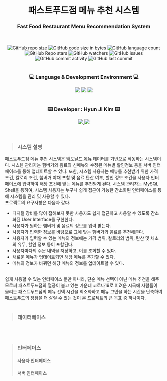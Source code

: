# <div align=center> 패스트푸드점 메뉴 추천 시스템 </div>
### <div align=center> Fast Food Restaurant Menu Recommendation System
 </div>

<div align=center>
	<br />
	<br />
  <img alt="GitHub repo size" src="https://img.shields.io/github/repo-size/HJK02130/Fast-Food-Restaurant-Menu-Recommendation-System?style=flat-square">
  <img alt="GitHub code size in bytes" src="https://img.shields.io/github/languages/code-size/HJK02130/Fast-Food-Restaurant-Menu-Recommendation-System?style=flat-square">
  <img alt="GitHub language count" src="https://img.shields.io/github/languages/count/HJK02130/Fast-Food-Restaurant-Menu-Recommendation-System?style=flat-square">
  <br />
  <img alt="GitHub Repo stars" src="https://img.shields.io/github/stars/HJK02130/Fast-Food-Restaurant-Menu-Recommendation-System?style=social">
  <img alt="GitHub watchers" src="https://img.shields.io/github/watchers/HJK02130/Fast-Food-Restaurant-Menu-Recommendation-System?style=social">
  <img alt="GitHub issues" src="https://img.shields.io/github/issues/HJK02130/Fast-Food-Restaurant-Menu-Recommendation-System?style=flat-square">
  <br />
  <img alt="GitHub commit activity" src="https://img.shields.io/github/commit-activity/y/HJK02130/Fast-Food-Restaurant-Menu-Recommendation-System?style=flat-square">
  <img alt="GitHub last commit" src="https://img.shields.io/github/last-commit/HJK02130/Fast-Food-Restaurant-Menu-Recommendation-System?style=flat-square">
  </div>
<br />

### <div align=center> :computer: Language & Development Environment :computer: </div>
<div align=center>
  <img src="https://img.shields.io/badge/MySQL-4479A1?style=flat-square&logo=MySQL&logoColor=white"/> 
	<img src="https://img.shields.io/badge/Python-3766AB?style=flat-square&logo=Python&logoColor=white"/> 
	<img src="https://img.shields.io/badge/VisualStudio-5C2D91?style=flat-square&logo=VisualStudio&logoColor=white"/> </div>

<br />

### <div align=center> :keyboard: Developer : Hyun Ji Kim :keyboard: </div>
<div align=center>
	<a href="mailto:hjk02130@gmail.com"> <img src ="https://img.shields.io/badge/Gmail-EA4335.svg?&style=flat-squar&logo=Gmail&logoColor=white"/> </a> 
	<a href = "https://github.com/HJK02130"> <img src ="https://img.shields.io/badge/Github-181717.svg?&style=flat-squar&logo=Github&logoColor=white"/> </a> </div>

<br />
<br />

> ### 시스템 설명
 패스트푸드점 메뉴 추천 시스템은 [맥도날드 메뉴](https://www.mcdonalds.co.kr/kor/menu/list.do) 데이터를 기반으로 작동하는 시스템이다. 시스템 관리자는 햄버거와 음료의 신메뉴와 수정된 메뉴별 할인정보 등을 서버 인터페이스를 통해 업데이트할 수 있다. 또한, 시스템 사용자는 메뉴를 추천받기 위한 가격 조건, 칼로리 조건, 햄버거 야채 포함 및 음료 탄산 여부, 할인 정보 조건을 사용자 인터페이스에 입력하여 해당 조건에 맞는 메뉴를 추천받게 된다. 시스템 관리자는 MySQL Shell을 통하여, 시스템 사용자는 누구나 쉽게 접근이 가능한 간소화된 인터페이스를 통해 시스템을 관리 및 사용할 수 있다. 
<br />
 프로젝트의 요구사항은 다음과 같다.
- 디지털 장비를 많이 접해보지 못한 사용자도 쉽게 접근하고 사용할 수 있도록 간소화된 User Interface를 구현한다.
- 사용자가 원하는 햄버거 및 음료의 정보를 입력 받는다.
- 사용자가 입력한 정보를 바탕으로 그에 맞는 햄버거와 음료를 추천해준다.
- 사용자가 입력할 수 있는 메뉴의 정보에는 가격 범위, 칼로리의 범위, 탄산 및 채소의 유무, 할인 정보 등이 포함된다.
- 사용자마다의 주문 내역을 저장하고, 이를 조회할 수 있다.
- 새로운 메뉴가 업데이트되면 해당 메뉴를 추가할 수 있다.
- 메뉴의 정보가 바뀌면 해당 메뉴의 정보를 업데이트할 수 있다.
<br />
쉽게 사용할 수 있는 인터페이스 뿐만 아니라, 단순 메뉴 선택이 아닌 메뉴 추천을 해주므로써 패스트푸드점의 열풍이 불고 있는 가운데 코로나19로 어려운 시국에 사람들이 몰리는 패스트푸드점의 메뉴 선택 시간을 최소화하고 메뉴 고민을 하는 시간을 단축하여 패스트푸드의 장점을 더 살릴 수 있는 것이 본 프로젝트의 큰 목표 중 하나이다.

<br />
<br />

> ### 데이터베이스


<br />
<br />

> ### 인터페이스
> #### 사용자 인터페이스
> 
> #### 서버 인터페이스
> 
